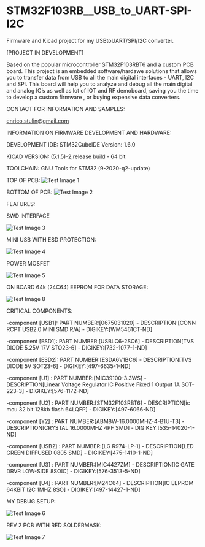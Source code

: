 # STM32F103RB__USB_to_UART-SPI-I2C
Firmware and Kicad project for my USBtoUART/SPI/I2C converter.

[PROJECT IN DEVELOPMENT]

Based on the popular microcontroller STM32F103RBT6 and a custom PCB board.
This project is an embedded software/hardawe solutions that allows you to transfer data from USB to all the main digital interfaces - UART, I2C and SPI.
This board will help you to analyze and debug all the main digital and analog IC’s as well as lot of IOT and RF demoboard, saving you the time to develop a custom firmware
, or buying expensive data converters.

CONTACT FOR INFORMATION AND SAMPLES:

enrico.stulin@gmail.com

INFORMATION ON FIRMWARE DEVELOPMENT AND HARDWARE:

DEVELOPMENT IDE: STM32CubeIDE Version: 1.6.0

KICAD VERSION: (5.1.5)-2,release build - 64 bit

TOOLCHAIN: GNU Tools for STM32 (9-2020-q2-update)

TOP OF PCB:
![Test Image 1](https://github.com/Stulinaz/STM32F103RB_USB_to_UART_SPI_I2C/blob/master/PHOTOS/IMG4_TOP.JPG)

BOTTOM OF PCB:
![Test Image 2](https://github.com/Stulinaz/STM32F103RB_USB_to_UART_SPI_I2C/blob/master/PHOTOS/IMG1_BOT.JPG)

FEATURES:

SWD INTERFACE

![Test Image 3](https://github.com/Stulinaz/STM32F103RB_USB_to_UART_SPI_I2C/blob/master/PHOTOS/IMG3_SWD.JPG)

MINI USB WITH ESD PROTECTION:

![Test Image 4](https://github.com/Stulinaz/STM32F103RB_USB_to_UART_SPI_I2C/blob/master/PHOTOS/IMG5_USB.JPG)

POWER MOSFET

![Test Image 5](https://github.com/Stulinaz/STM32F103RB_USB_to_UART_SPI_I2C/blob/master/PHOTOS/IMG2_MOS.JPG)

ON BOARD 64k (24C64) EEPROM FOR DATA STORAGE:

![Test Image 8](https://github.com/Stulinaz/STM32F103RB_USB_to_UART_SPI_I2C/blob/master/PHOTOS/IMG8_EEPROM.JPG)

CRITICAL COMPONENTS:

-component [USB1]: PART NUMBER:[0675031020] - DESCRIPTION:[CONN RCPT USB2.0 MINI SMD R/A] - DIGIKEY:[WM5461CT-ND]

-component [ESD1]: PART NUMBER:[USBLC6-2SC6] - DESCRIPTION[TVS DIODE 5.25V 17V STO23-6] - DIGIKEY:[732-1077-1-ND]

-component [ESD2]: PART NUMBER:[ESDA6V1BC6] - DESCRIPTION[TVS DIODE 5V SOT23-6] - DIGIKEY:[497-6635-1-ND]

-component [U1] : PART NUMBER:[MIC39100-3.3WS] - DESCRIPTION[Linear Voltage Regulator IC Positive Fixed 1 Output 1A SOT-223-3] - DIGIKEY:[576-1172-ND]

-component [U2]  : PART NUMBER:[STM32F103RBT6] - DESCRIPTION[ic mcu 32 bit 128kb flash 64LQFP] - DIGIKEY:[497-6066-ND]

-component [Y2]  : PART NUMBER:[ABM8W-16.0000MHZ-4-B1U-T3] - DESCRIPTION[CRYSTAL 16.0000MHZ 4PF SMD] - DIGIKEY:[535-14020-1-ND]

-component [USB2]  : PART NUMBER:[LG R974-LP-1] - DESCRIPTION[LED GREEN DIFFUSED 0805 SMD] - DIGIKEY:[475-1410-1-ND]

-component [U3]  : PART NUMBER:[MIC4427ZM] - DESCRIPTION[IC GATE DRVR LOW-SIDE 8SOIC] - DIGIKEY:[576-3513-5-ND]

-component [U4]  : PART NUMBER:[M24C64] - DESCRIPTION[IC EEPROM 64KBIT I2C 1MHZ 8SO] - DIGIKEY:[497-14427-1-ND]

MY DEBUG SETUP:

![Test Image 6](https://github.com/Stulinaz/STM32F103RB_USB_to_UART_SPI_I2C/blob/master/PHOTOS/IMG6_BOARD.JPG)

REV 2 PCB WITH RED SOLDERMASK:

![Test Image 7](https://github.com/Stulinaz/STM32F103RB_USB_to_UART_SPI_I2C/blob/master/PHOTOS/IMG7_BOARD_REV2.JPG)

